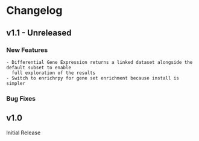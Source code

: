 # Changelog

## v1.1 - Unreleased

### New Features
    - Differential Gene Expression returns a linked dataset alongside the default subset to enable
      full exploration of the results 
    - Switch to enrichrpy for gene set enrichment because install is simpler

### Bug Fixes

## v1.0

Initial Release